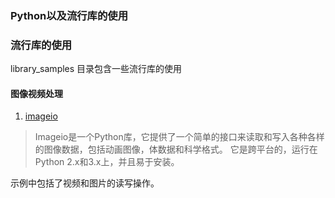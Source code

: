 ### Python以及流行库的使用

### 流行库的使用
library_samples 目录包含一些流行库的使用

#### 图像视频处理
1. [imageio](http://imageio.readthedocs.io/en/latest/)  

> Imageio是一个Python库，它提供了一个简单的接口来读取和写入各种各样的图像数据，包括动画图像，体数据和科学格式。 它是跨平台的，运行在Python 2.x和3.x上，并且易于安装。
  
示例中包括了视频和图片的读写操作。